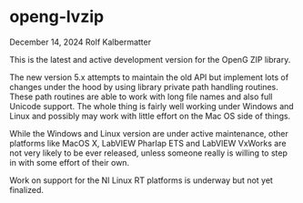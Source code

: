 # openg-lvzip

December 14, 2024 Rolf Kalbermatter

This is the latest and active development version for the OpenG ZIP library.

The new version 5.x attempts to maintain the old API but implement lots of changes under the hood by using library private
path handling routines. These path routines are able to work with long file names and also full Unicode support.
The whole thing is fairly well working under Windows and Linux and possibly may work with little effort on the Mac OS
side of things.

While the Windows and Linux version are under active maintenance, other platforms like MacOS X, LabVIEW Pharlap ETS and
LabVIEW VxWorks are not very likely to be ever released, unless someone really is willing to step in with some effort
of their own.

Work on support for the NI Linux RT platforms is underway but not yet finalized.
